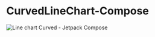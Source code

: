 # CurvedLineChart-Compose

![Line chart Curved - Jetpack Compose](https://github.com/ahuamana/CleanArquitecturePokeDex/assets/60039961/904ead21-b174-4bb7-a7a6-f5c574820388)
